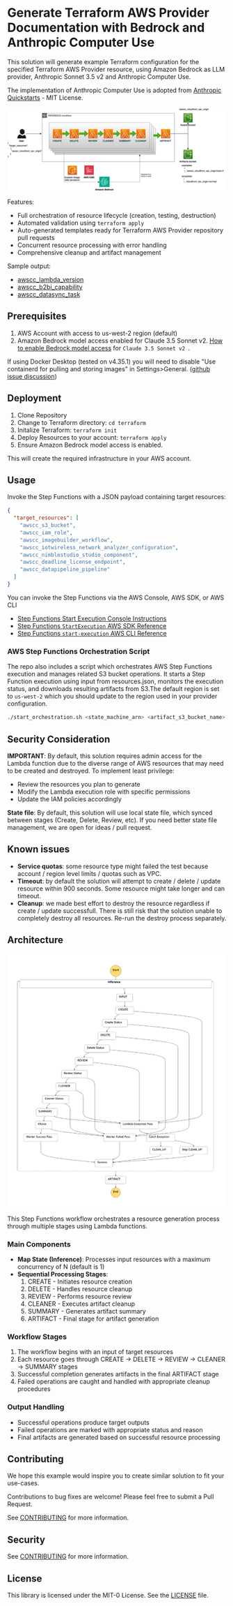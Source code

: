 # Generate Terraform AWS Provider Documentation with Bedrock and Anthropic Computer Use

This solution will generate example Terraform configuration for the specified Terraform AWS Provider resource, using Amazon Bedrock as LLM provider, Anthropic Sonnet 3.5 v2 and Anthropic Computer Use.

The implementation of Anthropic Computer Use is adopted from [Anthropic Quickstarts](https://github.com/anthropics/anthropic-quickstarts/tree/main/computer-use-demo) - MIT License.

![](./img/awscc_tool_use.png)

Features:

* Full orchestration of resource lifecycle (creation, testing, destruction)
* Automated validation using `terraform apply`
* Auto-generated templates ready for Terraform AWS Provider repository pull requests
* Concurrent resource processing with error handling
* Comprehensive cleanup and artifact management

Sample output:

* [awscc_lambda_version](https://registry.terraform.io/providers/hashicorp/awscc/latest/docs/resources/lambda_version)
* [awscc_b2bi_capability](https://registry.terraform.io/providers/hashicorp/awscc/latest/docs/resources/b2bi_capability)
* [awscc_datasync_task](https://registry.terraform.io/providers/hashicorp/awscc/latest/docs/resources/datasync_task)

## Prerequisites

1. AWS Account with access to us-west-2 region (default)
2. Amazon Bedrock model access enabled for Claude 3.5 Sonnet v2. [How to enable Bedrock model access](https://docs.aws.amazon.com/bedrock/latest/userguide/model-access-modify.html) for `Claude 3.5 Sonnet v2 `.

If using Docker Desktop (tested on v4.35.1) you will need to disable "Use containerd for pulling and storing images" in Settings>General. ([github issue discussion](https://github.com/kreuzwerker/terraform-provider-docker/issues/534))

## Deployment

1. Clone Repository
2. Change to Terraform directory: `cd terraform`
3. Initalize Terraform: `terraform init`
4. Deploy Resources to your account: `terraform apply`
5. Ensure Amazon Bedrock model access is enabled.

This will create the required infrastructure in your AWS account.

## Usage

Invoke the Step Functions with a JSON payload containing target resources:

```json
{
  "target_resources": [
    "awscc_s3_bucket",
    "awscc_iam_role",
    "awscc_imagebuilder_workflow",
    "awscc_iotwireless_network_analyzer_configuration",
    "awscc_nimblestudio_studio_component",
    "awscc_deadline_license_endpoint",
    "awscc_datapipeline_pipeline"
  ]
}
```

You can invoke the Step Functions via the AWS Console, AWS SDK, or AWS CLI

* [Step Functions Start Execution Console Instructions](https://docs.aws.amazon.com/step-functions/latest/dg/getting-started.html)
* [Step Functions `StartExecution` AWS SDK Reference](https://docs.aws.amazon.com/step-functions/latest/apireference/API_StartExecution.html)
* [Step Functions `start-execution` AWS CLI Reference](https://awscli.amazonaws.com/v2/documentation/api/latest/reference/stepfunctions/start-execution.html) 


### AWS Step Functions Orchestration Script

The repo also includes a script which orchestrates AWS Step Functions execution and manages related S3 bucket operations. It starts a Step Function execution using input from resources.json, monitors the execution status, and downloads resulting artifacts from S3.The default region is set to `us-west-2` which you should update to the region used in your provider configuration.

```bash
./start_orchestration.sh <state_machine_arn> <artifact_s3_bucket_name>
```

## Security Consideration

**IMPORTANT**: By default, this solution requires admin access for the Lambda function due to the diverse range of AWS resources that may need to be created and destroyed. To implement least privilege:

* Review the resources you plan to generate
* Modify the Lambda execution role with specific permissions
* Update the IAM policies accordingly

**State file**: By default, this solution will use local state file, which synced between stages (Create, Delete, Review, etc). If you need better state file management, we are open for ideas / pull request.

## Known issues

* **Service quotas**: some resource type might failed the test because account / region level limits / quotas such as VPC.
* **Timeout**: by default the solution will attempt to create / delete / update resource within 900 seconds. Some resource might take longer and can timeout.
* **Cleanup**: we made best effort to destroy the resource regardless if create / update successfull. There is still risk that the solution unable to completely destroy all resources. Re-run the destroy process separately.

## Architecture

![step_function](./img/state_machine.png)

This Step Functions workflow orchestrates a resource generation process through multiple stages using Lambda functions. 

### Main Components

* **Map State (Inference)**: Processes input resources with a maximum concurrency of N (default is 1)
* **Sequential Processing Stages**:
  1. CREATE - Initiates resource creation
  2. DELETE - Handles resource cleanup
  3. REVIEW - Performs resource review
  4. CLEANER - Executes artifact cleanup
  5. SUMMARY - Generates artifact summary
  6. ARTIFACT - Final stage for artifact generation

### Workflow Stages

1. The workflow begins with an input of target resources
2. Each resource goes through CREATE → DELETE → REVIEW → CLEANER → SUMMARY stages
3. Successful completion generates artifacts in the final ARTIFACT stage
4. Failed operations are caught and handled with appropriate cleanup procedures

### Output Handling

* Successful operations produce target outputs
* Failed operations are marked with appropriate status and reason
* Final artifacts are generated based on successful resource processing

## Contributing

We hope this example would inspire you to create similar solution to fit your use-cases. 

Contributions to bug fixes are welcome! Please feel free to submit a Pull Request.

See [CONTRIBUTING](CONTRIBUTING.md#security-issue-notifications) for more information.

## Security

See [CONTRIBUTING](CONTRIBUTING.md#security-issue-notifications) for more information.

## License

This library is licensed under the MIT-0 License. See the [LICENSE](LICENSE) file.
